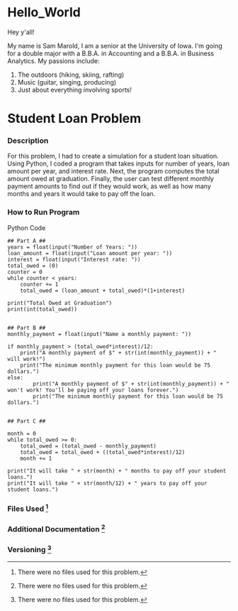 # Hello_World

Hey y'all!

My name is Sam Marold, I am a senior at the University of Iowa. 
I'm going for a double major with a B.B.A. in Accounting and a B.B.A. in Business Analytics.
My passions include:
1. The outdoors (hiking, skiing, rafting)
2. Music (guitar, singing, producing)
3. Just about everything involving sports!

# Student Loan Problem
### Description
For this problem, I had to create a simulation for a student loan situation.
Using Python, I coded a program that takes inputs for number of years, loan amount per year, and interest rate.
Next, the program computes the total amount owed at graduation.
Finally, the user can test different monthly payment amounts to find out if they would work, as well as how many months and years it would take to pay off the loan.
### How to Run Program
Python Code

```
## Part A ##
years = float(input("Number of Years: "))
loan_amount = float(input("Loan amount per year: "))
interest = float(input("Interest rate: "))
total_owed = (0)
counter = 0
while counter < years:
    counter += 1
    total_owed = (loan_amount + total_owed)*(1+interest)
   
print("Total Owed at Graduation")
print(int(total_owed))


## Part B ##
monthly_payment = float(input("Name a monthly payment: "))

if monthly_payment > (total_owed*interest)/12:
    print("A monthly payment of $" + str(int(monthly_payment)) + " will work!")
    print("The minimum monthly payment for this loan would be 75 dollars.")
else:
        print("A monthly payment of $" + str(int(monthly_payment)) + " won't work! You'll be paying off your loans forever.")
        print("The minimum monthly payment for this loan would be 75 dollars.")
        
        
## Part C ##

month = 0
while total_owed >= 0:
    total_owed = (total_owed - monthly_payment)
    total_owed = total_owed + ((total_owed*interest)/12)
    month += 1
    
print("It will take " + str(month) + " months to pay off your student loans.")
print("It will take " + str(month/12) + " years to pay off your student loans.")
```

### Files Used [^1]
[^1]: There were no files used for this problem.
### Additional Documentation [^1]
[^1]: There is no additional documentation for this problem.
### Versioning [^1]
[^1]: There is no versioning at this time.
